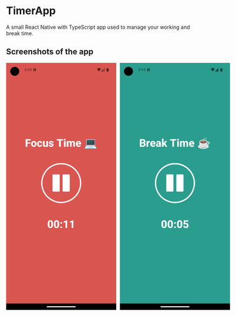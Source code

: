 # TimerApp
A small React Native with TypeScript app used to manage your working and break time.

## Screenshots of the app
<div style="display: flex; gap: 10px;">
    <img src="screenshots/focus-mode.png" width="300" alt="Focus Mode Screenshot">
    <img src="screenshots/break-mode.png" width="300" alt="Break Mode Screenshot">
</div>